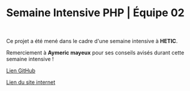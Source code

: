 ﻿# Semaine Intensive PHP | Équipe 02
&nbsp;

Ce projet a été mené dans le cadre d'une semaine intensive à **HETIC**.

Remerciement à **Aymeric mayeux** pour ses conseils avisés durant cette semaine intensive ! 

[Lien GitHub](https://github.com/Benjigo93/HeroCorp)
&nbsp;

[Lien du site internet](http://herocorp.benjik.me)
